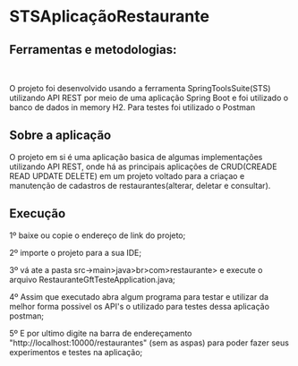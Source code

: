 # STSAplicaçãoRestaurante

<H2>Ferramentas e metodologias:</H2>
<br><p>O projeto foi desenvolvido usando a ferramenta SpringToolsSuite(STS) utilizando API REST por meio de uma aplicação Spring Boot e foi utilizado o banco de dados in memory H2. Para testes foi utilizado o Postman<br></p>


<H2>Sobre a aplicação</h2>
<p>O projeto em si é uma aplicação basica de algumas implementações utilizando API REST, onde há as principais aplicações de CRUD(CREADE READ UPDATE DELETE) em um projeto voltado para a criaçao e manutenção de cadastros de restaurantes(alterar, deletar e consultar).
  
<h2>Execução</h2>
<p>1º baixe ou copie o endereço de link do projeto;
  <p>2º importe o projeto para a sua IDE;
    <p>3º vá ate a pasta src->main>java>br>com>restaurante> e execute o arquivo RestauranteGftTesteApplication.java;
      <p>4º Assim que executado abra algum programa para testar e utilizar da melhor forma possivel os API's o utilizado para testes dessa aplicação postman;
        <p>5º E por ultimo digite na barra de endereçamento "http://localhost:10000/restaurantes" (sem as aspas) para poder fazer seus experimentos e testes na aplicação;
          
 
